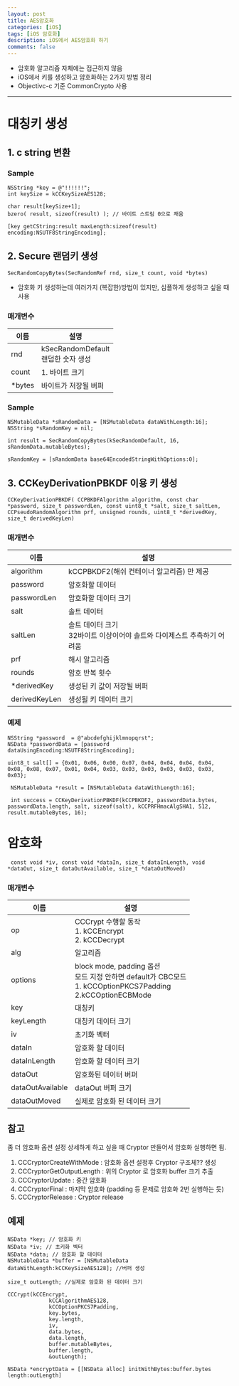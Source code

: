 ```yaml
---
layout: post
title: AES암호화
categories: [iOS]
tags: [iOS 암호화]
description: iOS에서 AES암호화 하기
comments: false
---
```


- 암호화 알고리즘 자체에는 접근하지 않음
- iOS에서 키를 생성하고 암호화하는 2가지 방법 정리
- Objectivc-c 기준 CommonCrypto 사용

---



# 대칭키 생성

## 1.  c string 변환

### Sample
``` obj-c
NSString *key = @"!!!!!!";
int keySize = kCCKeySizeAES128;

char result[keySize+1];
bzero( result, sizeof(result) ); // 바이트 스트림 0으로 채움
    
[key getCString:result maxLength:sizeof(result) encoding:NSUTF8StringEncoding];
```
## 2. Secure 랜덤키 생성
```SecRandomCopyBytes(SecRandomRef rnd, size_t count, void *bytes)```
- 암호화 키 생성하는데 여러가지 (복잡한)방법이 있지만, 심플하게 생성하고 싶을 때 사용

### 매개변수

| 이름   | 설명                                  |
| ------ | ------------------------------------- |
| rnd    | kSecRandomDefault<br>랜덤한 숫자 생성 |
| count  | 1. 바이트 크기                        |
| *bytes | 바이트가 저장될 버퍼                  |

### Sample
``` obj-c
NSMutableData *sRandomData = [NSMutableData dataWithLength:16];
NSString *sRandomKey = nil;

int result = SecRandomCopyBytes(kSecRandomDefault, 16, sRandomData.mutableBytes);

sRandomKey = [sRandomData base64EncodedStringWithOptions:0];
```

## 3. CCKeyDerivationPBKDF 이용 키 생성
``` CCKeyDerivationPBKDF( CCPBKDFAlgorithm algorithm, const char *password, size_t passwordLen, const uint8_t *salt, size_t saltLen, CCPseudoRandomAlgorithm prf, unsigned rounds, uint8_t *derivedKey, size_t derivedKeyLen) ```

### 매개변수

| 이름          | 설명                                                         |
| ------------- | ------------------------------------------------------------ |
| algorithm     | kCCPBKDF2(해쉬 컨테이너 알고리즘) 만 제공                    |
| password      | 암호화할 데이터                                              |
| passwordLen   | 암호화할 데이터 크기                                         |
| salt          | 솔트 데이터                                                  |
| saltLen       | 솔트 데이터 크기<br> 32바이트 이상이어야 솔트와 다이제스트 추측하기 어려움 |
| prf           | 해시 알고리즘                                                |
| rounds        | 암호 반복 횟수                                               |
| *derivedKey   | 생성된 키 값이 저장될 버퍼                                   |
| derivedKeyLen | 생성될 키 데이터 크기                                        |

### 예제
``` obj-c
NSString *password  = @"abcdefghijklmnopqrst";
NSData *passwordData = [password dataUsingEncoding:NSUTF8StringEncoding];
    
uint8_t salt[] = {0x01, 0x06, 0x00, 0x07, 0x04, 0x04, 0x04, 0x04, 0x08, 0x08, 0x07, 0x01, 0x04, 0x03, 0x03, 0x03, 0x03, 0x03, 0x03, 0x03};
        
 NSMutableData *result = [NSMutableData dataWithLength:16];
    
 int success = CCKeyDerivationPBKDF(kCCPBKDF2, passwordData.bytes, passwordData.length, salt, sizeof(salt), kCCPRFHmacAlgSHA1, 512, result.mutableBytes, 16);
```

# 암호화
``` const void *iv, const void *dataIn, size_t dataInLength, void *dataOut, size_t dataOutAvailable, size_t *dataOutMoved)```

### 매개변수

| 이름             | 설명                                                         |
| ---------------- | ------------------------------------------------------------ |
| op               | CCCrypt 수행할 동작<br>1. kCCEncrypt <br>2. kCCDecrypt       |
| alg              | 알고리즘                                                     |
| options          | block mode, padding 옵션<br> 모드 지정 안하면 default가 CBC모드 <br>1. kCCOptionPKCS7Padding<br>2.kCCOptionECBMode |
| key              | 대칭키                                                       |
| keyLength        | 대칭키 데이터 크기                                           |
| iv               | 초기화 벡터                                                  |
| dataIn           | 암호화 할 데이터                                             |
| dataInLength     | 암호화 할 데이터 크기                                        |
| dataOut          | 암호화된 데이터 버퍼                                         |
| dataOutAvailable | dataOut 버퍼 크기                                            |
| dataOutMoved     | 실제로 암호화 된 데이터 크기                                 |

## 참고 
좀 더 암호화 옵션 설정 상세하게 하고 싶을 때 Cryptor 만들어서 암호화 실행하면 됨.

1. CCCryptorCreateWithMode : 암호화 옵션 설정후 Cryptor 구조체?? 생성
2. CCCryptorGetOutputLength : 위의 Cryptor 로 암호화 buffer 크기 추출
3. CCCryptorUpdate : 중간 암호화
4. CCCryptorFinal : 마지막 암호화 (padding 등 문제로 암호화 2번 실행하는 듯)
5. CCCryptorRelease : Cryptor release


## 예제
``` obj-c
NSData *key; // 암호화 키
NSData *iv; // 초키화 벡터
NSData *data; // 암호화 할 데이터
NSMutableData *buffer = [NSMutableData dataWithLength:kCCKeySizeAES128]; //버퍼 생성

size_t outLength; //실제로 암호화 된 데이터 크기

CCCrypt(kCCEncrypt,
             kCCAlgorithmAES128,
             kCCOptionPKCS7Padding,
             key.bytes,
             key.length,
             iv,
             data.bytes,
             data.length,
             buffer.mutableBytes,
             buffer.length,
             &outLength);
             
NSData *encryptData = [[NSData alloc] initWithBytes:buffer.bytes length:outLength]
```

